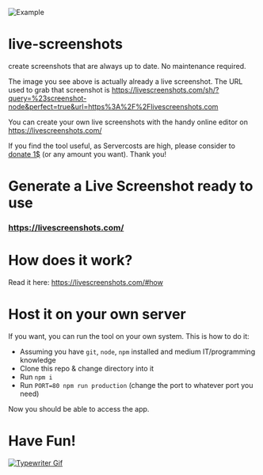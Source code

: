 ![Example](https://livescreenshots.com/sh/?query=%23screenshot-node&perfect=true&url=https%3A%2F%2Flivescreenshots.com)

# live-screenshots

create screenshots that are always up to date. No maintenance required.

The image you see above is actually already a live screenshot. The URL used to grab that screenshot is https://livescreenshots.com/sh/?query=%23screenshot-node&perfect=true&url=https%3A%2F%2Flivescreenshots.com

You can create your own live screenshots with the handy online editor on https://livescreenshots.com/

If you find the tool useful, as Servercosts are high, please consider to [donate 1\$](https://paypal.me/kleinanzeigen3) (or any amount you want). Thank you!

# Generate a Live Screenshot ready to use

### https://livescreenshots.com/

# How does it work?

Read it here: https://livescreenshots.com/#how

# Host it on your own server

If you want, you can run the tool on your own system. This is how to do it:

- Assuming you have `git`, `node`, `npm` installed and medium IT/programming knowledge
- Clone this repo & change directory into it
- Run `npm i`
- Run `PORT=80 npm run production` (change the port to whatever port you need)

Now you should be able to access the app.

# Have Fun!

[![Typewriter Gif](https://thibaultjanbeyer.github.io/DragSelect/typewriter.gif)](http://thibaultjanbeyer.com/)
